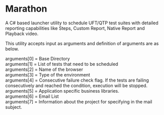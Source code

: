 # Marathon
A C# based launcher utility to schedule UFT/QTP test suites with detailed reporting capabilities like Steps, Custom Report, Native Report and Playback video.


This utility accepts input as arguments and definition of arguments are as below.

arguments[0] = Base Directory <br>
arguments[1] = List of tests that need to be scheduled </br>
arguments[2] = Name of the browser</br>
arguments[3] = Type of the environment</br>
arguments[4] = Consecutive failure check flag. If the tests are failing consecutively and reached the condition, execution will be stopped.</br>
arguments[5] = Application specific business libraries.</br>
arguments[6] = Email List</br>
arguments[7] = Information about the project for specifying in the mail subject.</br>


